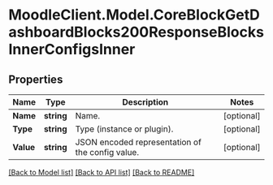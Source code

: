 # MoodleClient.Model.CoreBlockGetDashboardBlocks200ResponseBlocksInnerConfigsInner

## Properties

Name | Type | Description | Notes
------------ | ------------- | ------------- | -------------
**Name** | **string** | Name. | [optional] 
**Type** | **string** | Type (instance or plugin). | [optional] 
**Value** | **string** | JSON encoded representation of the config value. | [optional] 

[[Back to Model list]](../README.md#documentation-for-models) [[Back to API list]](../README.md#documentation-for-api-endpoints) [[Back to README]](../README.md)

